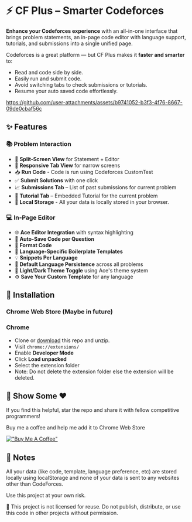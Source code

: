 # ⚡ CF Plus – Smarter Codeforces

**Enhance your Codeforces experience** with an all-in-one interface that brings problem statements, an in-page code editor with language support, tutorials, and submissions into a single unified page.

Codeforces is a great platform — but CF Plus makes it **faster and smarter** to:

* Read and code side by side.
* Easily run and submit code.
* Avoid switching tabs to check submissions or tutorials.
* Resume your auto saved code effortlessly.

https://github.com/user-attachments/assets/b9741052-b3f3-4f76-8667-09de0cbaf56c

## ✨ Features

### 📚 Problem Interaction

* 📄 **Split-Screen View** for Statement + Editor
* 📱 **Responsive Tab View** for narrow screens
* 📥 **Run Code** - Code is run using Codeforces CustomTest
* ✅ **Submit Solutions** with one click
* 📈 **Submissions Tab** – List of past submissions for current problem
* 📘 **Tutorial Tab** – Embedded Tutorial for the current problem
* 🛅 **Local Storage** - All your data is locally stored in your browser.

### 💻 In-Page Editor

* 🌐 **Ace Editor Integration** with syntax highlighting
* 💾 **Auto-Save Code per Question**
* 📝 **Format Code**
* 🧠 **Language-Specific Boilerplate Templates**
* 💡 **Snippets Per Language** 
* 🧩 **Default Language Persistence** across all problems
* 🎨 **Light/Dark Theme Toggle** using Ace's theme system
* ⚙️ **Save Your Custom Template** for any language


## 🔧 Installation

###  Chrome Web Store (Maybe in future)

### Chrome

* Clone or [download](https://github.com/HGRgamer/CodeforcesPlus/archive/refs/heads/main.zip) this repo and unzip.
* Visit `chrome://extensions/`
* Enable **Developer Mode**
* Click **Load unpacked**
* Select the extension folder
* Note: Do not delete the extension folder else the extension will be deleted.

## 🌟 Show Some ❤️

If you find this helpful, star the repo and share it with fellow competitive programmers!

Buy me a coffee and help me add it to Chrome Web Store

[!["Buy Me A Coffee"](https://www.buymeacoffee.com/assets/img/custom_images/orange_img.png)](https://www.buymeacoffee.com/kanav67)

## 📄 Notes

All your data (like code, template, language preference, etc) are stored locally using localStorage and none of your data is sent to any websites other than CodeForces.

Use this project at your own risk.

🛑 This project is not licensed for reuse. Do not publish, distribute, or use this code in other projects without permission.
